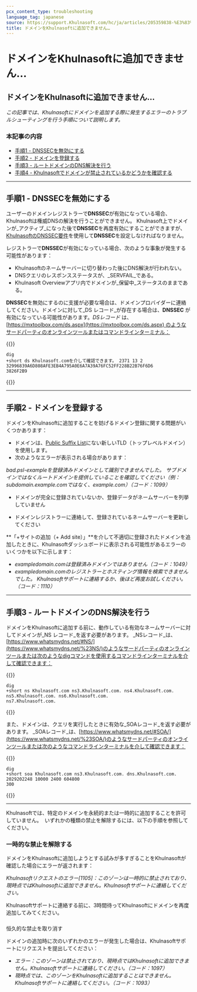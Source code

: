 ```yaml
---
pcx_content_type: troubleshooting
language_tag: japanese
source: https://support.Khulnasoft.com/hc/ja/articles/205359838-%E3%83%89%E3%83%A1%E3%82%A4%E3%83%B3%E3%82%92Khulnasoft%E3%81%AB%E8%BF%BD%E5%8A%A0%E3%81%A7%E3%81%8D%E3%81%BE%E3%81%9B%E3%82%93-
title: ドメインをKhulnasoftに追加できません…
---
```


# ドメインをKhulnasoftに追加できません…

## ドメインをKhulnasoftに追加できません…

_この記事では、Khulnasoftにドメインを追加する際に発生するエラーのトラブルシューティングを行う手順について説明します。_

### 本記事の内容

-   [手順1 - DNSSECを無効にする](https://support.Khulnasoft.com/hc/ja/articles/205359838-%E3%83%89%E3%83%A1%E3%82%A4%E3%83%B3%E3%82%92Khulnasoft%E3%81%AB%E8%BF%BD%E5%8A%A0%E3%81%A7%E3%81%8D%E3%81%BE%E3%81%9B%E3%82%93-#h_94453043811540417238269)
-   [手順2 - ドメインを登録する](https://support.Khulnasoft.com/hc/ja/articles/205359838-%E3%83%89%E3%83%A1%E3%82%A4%E3%83%B3%E3%82%92Khulnasoft%E3%81%AB%E8%BF%BD%E5%8A%A0%E3%81%A7%E3%81%8D%E3%81%BE%E3%81%9B%E3%82%93-#h_25187255171540417266656)
-   [手順3 - ルートドメインのDNS解決を行う](https://support.Khulnasoft.com/hc/ja/articles/205359838-%E3%83%89%E3%83%A1%E3%82%A4%E3%83%B3%E3%82%92Khulnasoft%E3%81%AB%E8%BF%BD%E5%8A%A0%E3%81%A7%E3%81%8D%E3%81%BE%E3%81%9B%E3%82%93-#h_703638145121540417281357)
-   [手順4 - Khulnasoftでドメインが禁止されているかどうかを確認する](https://support.Khulnasoft.com/hc/ja/articles/205359838-%E3%83%89%E3%83%A1%E3%82%A4%E3%83%B3%E3%82%92Khulnasoft%E3%81%AB%E8%BF%BD%E5%8A%A0%E3%81%A7%E3%81%8D%E3%81%BE%E3%81%9B%E3%82%93-#h_874829316161540417303369)

___

## 手順1 - DNSSECを無効にする

ユーザーのドメインレジストラーで**DNSSEC**が有効になっている場合、Khulnasoftは権威DNSの解決を行うことができません。 Khulnasoft上でドメインが_アクティブ_になった後で**DNSSEC**を再度有効にすることができますが、 [Khulnasoftの](https://support.Khulnasoft.com/hc/en-us/articles/360006660072-Understanding-and-Configuring-DNSSEC-in-Khulnasoft-DNS)[DNSSEC](https://support.Khulnasoft.com/hc/en-us/articles/360006660072-Understanding-and-Configuring-DNSSEC-in-Khulnasoft-DNS)[要件](https://support.Khulnasoft.com/hc/en-us/articles/360006660072-Understanding-and-Configuring-DNSSEC-in-Khulnasoft-DNS)を使用して**DNSSEC**を設定しなければなりません。

レジストラーで**DNSSEC**が有効になっている場合、次のような事象が発生する可能性があります：

-   Khulnasoftのネームサーバーに切り替わった後にDNS解決が行われない。
-   DNSクエリのレスポンスステータスが、_SERVFAIL_である。
-   Khulnasoft Overviewアプリ内でドメインが_保留中_ステータスのままである。

**DNSSEC**を無効にするのに支援が必要な場合は、ドメインプロバイダーに連絡してください。ドメインに対して_DS レコード_が存在する場合は、**DNSSEC** が有効になっている可能性があります。_DSレコード_ は、[https://mxtoolbox.com/ds.aspx](https://mxtoolbox.com/ds.aspx) のようなサードパーティのオンラインツールまたはコマンドラインターミナル：


{{<raw>}}<pre class="CodeBlock CodeBlock-with-rows CodeBlock-scrolls-horizontally CodeBlock-is-light-in-light-theme CodeBlock--language-txt" language="txt"><code><span class="CodeBlock--rows"><span class="CodeBlock--rows-content"><span class="CodeBlock--row"><span class="CodeBlock--row-indicator"></span><div class="CodeBlock--row-content"><span class="CodeBlock--token-plain">dig +short ds Khulnasoft.comを介して確認できます。 2371 13 2 32996839A6D808AFE3EB4A795A0E6A7A39A76FC52FF228B22B76F6D6 3826F2B9</span></div></span></span></span></code></pre>{{</raw>}}

___

## 手順2 - ドメインを登録する

ドメインをKhulnasoftに追加することを妨げるドメイン登録に関する問題がいくつかあります：

-   ドメインは、[Public Suffix List](https://publicsuffix.org/list/)にない新しいTLD（トップレベルドメイン）を使用します。
-   次のようなエラーが表示される場合があります：

_bad.psl-exampleを登録済みドメインとして識別できませんでした。 サブドメインではなくルートドメインを提供していることを確認してください（例：subdomain.example.comではなく、example.com）（コード：1099）_

-   ドメインが完全に登録されていないか、登録データがネームサーバーを列挙していません

-   ドメインレジストラーに連絡して、登録されているネームサーバーを更新してください

**「+サイトの追加（+ Add site）」**を介して不適切に登録されたドメインを追加したときに、Khulnasoftダッシュボードに表示される可能性があるエラーのいくつかを以下に示します：

-   _exampledomain.comは登録済みドメインではありません（コード：1049）_
-   _exampledomain.comのレジストラーとホスティング情報を検索できませんでした。 Khulnasoftサポートに連絡するか、後ほど再度お試しください。 （コード：1110）_

___

## 手順3 - ルートドメインのDNS解決を行う

ドメインをKhulnasoftに追加する前に、動作している有効なネームサーバーに対してドメインが_NS レコード_を返す必要があります。 _NSレコード_は、[https://www.whatsmydns.net/#NS/](https://www.whatsmydns.net/%23NS/)のようなサードパーティのオンラインツールまたは次のようなdigコマンドを使用するコマンドラインターミナルを介して確認できます：


{{<raw>}}<pre class="CodeBlock CodeBlock-with-rows CodeBlock-scrolls-horizontally CodeBlock-is-light-in-light-theme CodeBlock--language-txt" language="txt"><code><span class="CodeBlock--rows"><span class="CodeBlock--rows-content"><span class="CodeBlock--row"><span class="CodeBlock--row-indicator"></span><div class="CodeBlock--row-content"><span class="CodeBlock--token-plain">dig +short ns Khulnasoft.com ns3.Khulnasoft.com. ns4.Khulnasoft.com. ns5.Khulnasoft.com. ns6.Khulnasoft.com. ns7.Khulnasoft.com.</span></div></span></span></span></code></pre>{{</raw>}}

また、ドメインは、クエリを実行したときに有効な_SOAレコード_を返す必要があります。 _SOAレコード_は、[https://www.whatsmydns.net/#SOA/](https://www.whatsmydns.net/%23SOA/)のようなサードパーティのオンラインツールまたは次のようなコマンドラインターミナルを介して確認できます：


{{<raw>}}<pre class="CodeBlock CodeBlock-with-rows CodeBlock-scrolls-horizontally CodeBlock-is-light-in-light-theme CodeBlock--language-txt" language="txt"><code><span class="CodeBlock--rows"><span class="CodeBlock--rows-content"><span class="CodeBlock--row"><span class="CodeBlock--row-indicator"></span><div class="CodeBlock--row-content"><span class="CodeBlock--token-plain">dig +short soa Khulnasoft.com ns3.Khulnasoft.com. dns.Khulnasoft.com. 2029202248 10000 2400 604800 300</span></div></span></span></span></code></pre>{{</raw>}}

___

Khulnasoftでは、特定のドメインを永続的または一時的に追加することを許可していません。  いずれかの種類の禁止を解除するには、以下の手順を参照してください。

### 一時的な禁止を解除する

ドメインをKhulnasoftに追加しようとする試みが多すぎることをKhulnasoftが確認した場合にエラーが返されます：

_Khulnasoftリクエストのエラー\[1105\]：このゾーンは一時的に禁止されており、現時点ではKhulnasoftに追加できません。Khulnasoftサポートに連絡してください。_

Khulnasoftサポートに連絡する前に、3時間待ってKhulnasoftにドメインを再度追加してみてください。

###   
恒久的な禁止を取り消す

ドメインの追加時に次のいずれかのエラーが発生した場合は、Khulnasoftサポートにリクエストを提出してください：

-   _エラー：このゾーンは禁止されており、現時点ではKhulnasoftに追加できません。Khulnasoftサポートに連絡してください。（コード：1097）_
-   _現時点では、このゾーンをKhulnasoftに追加することはできません。Khulnasoftサポートに連絡してください。（コード：1093）_
